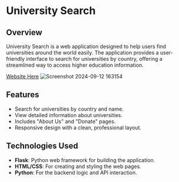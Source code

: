 

# University Search

## Overview

University Search is a web application designed to help users find universities around the world easily. 
The application provides a user-friendly interface to search for universities by country, 
offering a streamlined way to access higher education information.

[Website Here]("Aamoha123.pythonanywhere.com")
![Screenshot 2024-09-12 163154](https://github.com/user-attachments/assets/6da073fd-d7ea-4b21-ba96-c1fd485552d3)


## Features

- Search for universities by country and name.
- View detailed information about universities.
- Includes "About Us" and "Donate" pages.
- Responsive design with a clean, professional layout.

## Technologies Used

- **Flask**: Python web framework for building the application.
- **HTML/CSS**: For creating and styling the web pages.
- **Python**: For the backend logic and API interaction.
